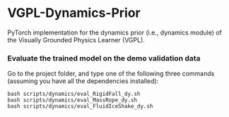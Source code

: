 # VGPL-Dynamics-Prior

PyTorch implementation for the dynamics prior (i.e., dynamics module) of the Visually Grounded Physics Learner (VGPL).

### Evaluate the trained model on the demo validation data

Go to the project folder, and type one of the following three commands (assuming you have all the dependencies installed):

    bash scripts/dynamics/eval_RigidFall_dy.sh
    bash scripts/dynamics/eval_MassRope_dy.sh
    bash scripts/dynamics/eval_FluidIceShake_dy.sh
